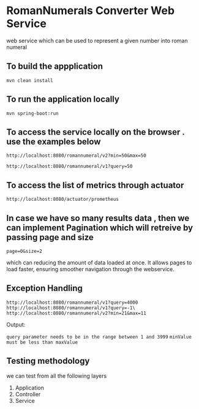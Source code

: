 # RomanNumerals Converter Web Service 
web service which can be used to represent a given number into roman numeral


## To build the appplication
`mvn clean install`

## To run the application locally
`mvn spring-boot:run`

## To access the service locally on the browser . use the examples below

`http://localhost:8080/romannumeral/v2?min=50&max=50`

`http://localhost:8080/romannumeral/v1?query=50`

## To access the list of metrics through actuator
`http://localhost:8080/actuator/prometheus`

## In case we have so many results data , then we can implement Pagination which will retreive by passing page and size 
`page=0&size=2`

which can reducing the amount of data loaded at once. It allows pages to load faster, ensuring smoother navigation through the webservice.

## Exception Handling

`http://localhost:8080/romannumeral/v1?query=4000`
`http://localhost:8080/romannumeral/v1?query=-1\`
`http://localhost:8080/romannumeral/v2?min=21&max=11`

Output:

`query parameter needs to be in the range between 1 and 3999`
`minValue must be less than maxValue`

## Testing methodology

we can test from all the following layers
1. Application   
2. Controller 
3. Service


